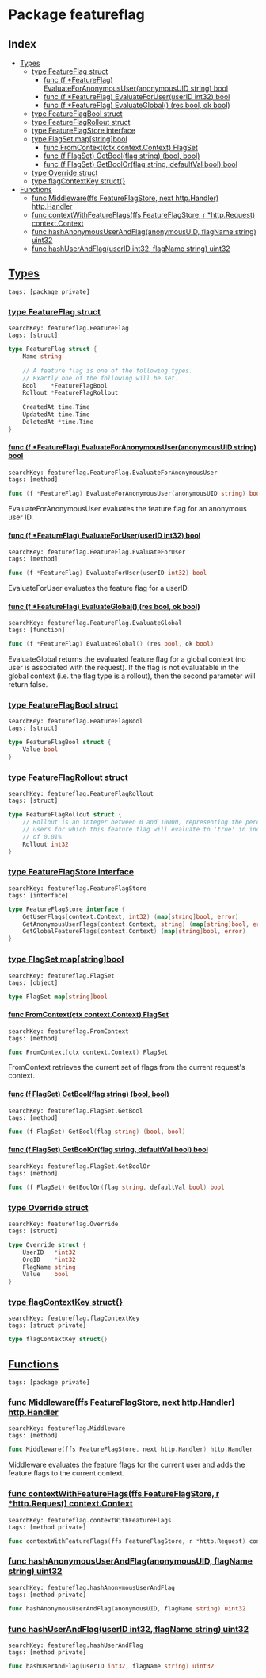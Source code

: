 # Package featureflag

## Index

* [Types](#type)
    * [type FeatureFlag struct](#FeatureFlag)
        * [func (f *FeatureFlag) EvaluateForAnonymousUser(anonymousUID string) bool](#FeatureFlag.EvaluateForAnonymousUser)
        * [func (f *FeatureFlag) EvaluateForUser(userID int32) bool](#FeatureFlag.EvaluateForUser)
        * [func (f *FeatureFlag) EvaluateGlobal() (res bool, ok bool)](#FeatureFlag.EvaluateGlobal)
    * [type FeatureFlagBool struct](#FeatureFlagBool)
    * [type FeatureFlagRollout struct](#FeatureFlagRollout)
    * [type FeatureFlagStore interface](#FeatureFlagStore)
    * [type FlagSet map[string]bool](#FlagSet)
        * [func FromContext(ctx context.Context) FlagSet](#FromContext)
        * [func (f FlagSet) GetBool(flag string) (bool, bool)](#FlagSet.GetBool)
        * [func (f FlagSet) GetBoolOr(flag string, defaultVal bool) bool](#FlagSet.GetBoolOr)
    * [type Override struct](#Override)
    * [type flagContextKey struct{}](#flagContextKey)
* [Functions](#func)
    * [func Middleware(ffs FeatureFlagStore, next http.Handler) http.Handler](#Middleware)
    * [func contextWithFeatureFlags(ffs FeatureFlagStore, r *http.Request) context.Context](#contextWithFeatureFlags)
    * [func hashAnonymousUserAndFlag(anonymousUID, flagName string) uint32](#hashAnonymousUserAndFlag)
    * [func hashUserAndFlag(userID int32, flagName string) uint32](#hashUserAndFlag)


## <a id="type" href="#type">Types</a>

```
tags: [package private]
```

### <a id="FeatureFlag" href="#FeatureFlag">type FeatureFlag struct</a>

```
searchKey: featureflag.FeatureFlag
tags: [struct]
```

```Go
type FeatureFlag struct {
	Name string

	// A feature flag is one of the following types.
	// Exactly one of the following will be set.
	Bool    *FeatureFlagBool
	Rollout *FeatureFlagRollout

	CreatedAt time.Time
	UpdatedAt time.Time
	DeletedAt *time.Time
}
```

#### <a id="FeatureFlag.EvaluateForAnonymousUser" href="#FeatureFlag.EvaluateForAnonymousUser">func (f *FeatureFlag) EvaluateForAnonymousUser(anonymousUID string) bool</a>

```
searchKey: featureflag.FeatureFlag.EvaluateForAnonymousUser
tags: [method]
```

```Go
func (f *FeatureFlag) EvaluateForAnonymousUser(anonymousUID string) bool
```

EvaluateForAnonymousUser evaluates the feature flag for an anonymous user ID. 

#### <a id="FeatureFlag.EvaluateForUser" href="#FeatureFlag.EvaluateForUser">func (f *FeatureFlag) EvaluateForUser(userID int32) bool</a>

```
searchKey: featureflag.FeatureFlag.EvaluateForUser
tags: [method]
```

```Go
func (f *FeatureFlag) EvaluateForUser(userID int32) bool
```

EvaluateForUser evaluates the feature flag for a userID. 

#### <a id="FeatureFlag.EvaluateGlobal" href="#FeatureFlag.EvaluateGlobal">func (f *FeatureFlag) EvaluateGlobal() (res bool, ok bool)</a>

```
searchKey: featureflag.FeatureFlag.EvaluateGlobal
tags: [function]
```

```Go
func (f *FeatureFlag) EvaluateGlobal() (res bool, ok bool)
```

EvaluateGlobal returns the evaluated feature flag for a global context (no user is associated with the request). If the flag is not evaluatable in the global context (i.e. the flag type is a rollout), then the second parameter will return false. 

### <a id="FeatureFlagBool" href="#FeatureFlagBool">type FeatureFlagBool struct</a>

```
searchKey: featureflag.FeatureFlagBool
tags: [struct]
```

```Go
type FeatureFlagBool struct {
	Value bool
}
```

### <a id="FeatureFlagRollout" href="#FeatureFlagRollout">type FeatureFlagRollout struct</a>

```
searchKey: featureflag.FeatureFlagRollout
tags: [struct]
```

```Go
type FeatureFlagRollout struct {
	// Rollout is an integer between 0 and 10000, representing the percent of
	// users for which this feature flag will evaluate to 'true' in increments
	// of 0.01%
	Rollout int32
}
```

### <a id="FeatureFlagStore" href="#FeatureFlagStore">type FeatureFlagStore interface</a>

```
searchKey: featureflag.FeatureFlagStore
tags: [interface]
```

```Go
type FeatureFlagStore interface {
	GetUserFlags(context.Context, int32) (map[string]bool, error)
	GetAnonymousUserFlags(context.Context, string) (map[string]bool, error)
	GetGlobalFeatureFlags(context.Context) (map[string]bool, error)
}
```

### <a id="FlagSet" href="#FlagSet">type FlagSet map[string]bool</a>

```
searchKey: featureflag.FlagSet
tags: [object]
```

```Go
type FlagSet map[string]bool
```

#### <a id="FromContext" href="#FromContext">func FromContext(ctx context.Context) FlagSet</a>

```
searchKey: featureflag.FromContext
tags: [method]
```

```Go
func FromContext(ctx context.Context) FlagSet
```

FromContext retrieves the current set of flags from the current request's context. 

#### <a id="FlagSet.GetBool" href="#FlagSet.GetBool">func (f FlagSet) GetBool(flag string) (bool, bool)</a>

```
searchKey: featureflag.FlagSet.GetBool
tags: [method]
```

```Go
func (f FlagSet) GetBool(flag string) (bool, bool)
```

#### <a id="FlagSet.GetBoolOr" href="#FlagSet.GetBoolOr">func (f FlagSet) GetBoolOr(flag string, defaultVal bool) bool</a>

```
searchKey: featureflag.FlagSet.GetBoolOr
tags: [method]
```

```Go
func (f FlagSet) GetBoolOr(flag string, defaultVal bool) bool
```

### <a id="Override" href="#Override">type Override struct</a>

```
searchKey: featureflag.Override
tags: [struct]
```

```Go
type Override struct {
	UserID   *int32
	OrgID    *int32
	FlagName string
	Value    bool
}
```

### <a id="flagContextKey" href="#flagContextKey">type flagContextKey struct{}</a>

```
searchKey: featureflag.flagContextKey
tags: [struct private]
```

```Go
type flagContextKey struct{}
```

## <a id="func" href="#func">Functions</a>

```
tags: [package private]
```

### <a id="Middleware" href="#Middleware">func Middleware(ffs FeatureFlagStore, next http.Handler) http.Handler</a>

```
searchKey: featureflag.Middleware
tags: [method]
```

```Go
func Middleware(ffs FeatureFlagStore, next http.Handler) http.Handler
```

Middleware evaluates the feature flags for the current user and adds the feature flags to the current context. 

### <a id="contextWithFeatureFlags" href="#contextWithFeatureFlags">func contextWithFeatureFlags(ffs FeatureFlagStore, r *http.Request) context.Context</a>

```
searchKey: featureflag.contextWithFeatureFlags
tags: [method private]
```

```Go
func contextWithFeatureFlags(ffs FeatureFlagStore, r *http.Request) context.Context
```

### <a id="hashAnonymousUserAndFlag" href="#hashAnonymousUserAndFlag">func hashAnonymousUserAndFlag(anonymousUID, flagName string) uint32</a>

```
searchKey: featureflag.hashAnonymousUserAndFlag
tags: [method private]
```

```Go
func hashAnonymousUserAndFlag(anonymousUID, flagName string) uint32
```

### <a id="hashUserAndFlag" href="#hashUserAndFlag">func hashUserAndFlag(userID int32, flagName string) uint32</a>

```
searchKey: featureflag.hashUserAndFlag
tags: [method private]
```

```Go
func hashUserAndFlag(userID int32, flagName string) uint32
```

